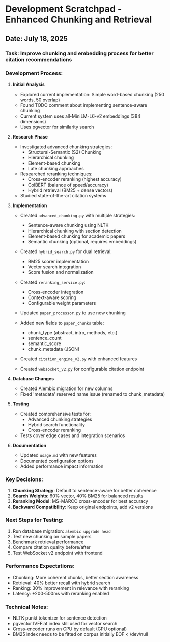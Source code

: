 # Development Scratchpad - Enhanced Chunking and Retrieval

## Date: July 18, 2025

### Task: Improve chunking and embedding process for better citation recommendations

### Development Process:

1. **Initial Analysis**
   - Explored current implementation: Simple word-based chunking (250 words, 50 overlap)
   - Found TODO comment about implementing sentence-aware chunking
   - Current system uses all-MiniLM-L6-v2 embeddings (384 dimensions)
   - Uses pgvector for similarity search

2. **Research Phase**
   - Investigated advanced chunking strategies:
     - Structural-Semantic (S2) Chunking
     - Hierarchical chunking
     - Element-based chunking
     - Late chunking approaches
   - Researched reranking techniques:
     - Cross-encoder reranking (highest accuracy)
     - ColBERT (balance of speed/accuracy)
     - Hybrid retrieval (BM25 + dense vectors)
   - Studied state-of-the-art citation systems

3. **Implementation**
   - Created `advanced_chunking.py` with multiple strategies:
     - Sentence-aware chunking using NLTK
     - Hierarchical chunking with section detection
     - Element-based chunking for academic papers
     - Semantic chunking (optional, requires embeddings)
   
   - Created `hybrid_search.py` for dual retrieval:
     - BM25 scorer implementation
     - Vector search integration
     - Score fusion and normalization
   
   - Created `reranking_service.py`:
     - Cross-encoder integration
     - Context-aware scoring
     - Configurable weight parameters
   
   - Updated `paper_processor.py` to use new chunking
   - Added new fields to `paper_chunks` table:
     - chunk_type (abstract, intro, methods, etc.)
     - sentence_count
     - semantic_score
     - chunk_metadata (JSON)
   
   - Created `citation_engine_v2.py` with enhanced features
   - Created `websocket_v2.py` for configurable citation endpoint

4. **Database Changes**
   - Created Alembic migration for new columns
   - Fixed 'metadata' reserved name issue (renamed to chunk_metadata)

5. **Testing**
   - Created comprehensive tests for:
     - Advanced chunking strategies
     - Hybrid search functionality
     - Cross-encoder reranking
   - Tests cover edge cases and integration scenarios

6. **Documentation**
   - Updated `usage.md` with new features
   - Documented configuration options
   - Added performance impact information

### Key Decisions:

1. **Chunking Strategy**: Default to sentence-aware for better coherence
2. **Search Weights**: 60% vector, 40% BM25 for balanced results
3. **Reranking Model**: MS-MARCO cross-encoder for best accuracy
4. **Backward Compatibility**: Keep original endpoints, add v2 versions

### Next Steps for Testing:

1. Run database migration: `alembic upgrade head`
2. Test new chunking on sample papers
3. Benchmark retrieval performance
4. Compare citation quality before/after
5. Test WebSocket v2 endpoint with frontend

### Performance Expectations:

- Chunking: More coherent chunks, better section awareness
- Retrieval: 40% better recall with hybrid search
- Ranking: 30% improvement in relevance with reranking
- Latency: +200-500ms with reranking enabled

### Technical Notes:

- NLTK punkt tokenizer for sentence detection
- pgvector IVFFlat index still used for vector search
- Cross-encoder runs on CPU by default (GPU optional)
- BM25 index needs to be fitted on corpus initially
EOF < /dev/null
